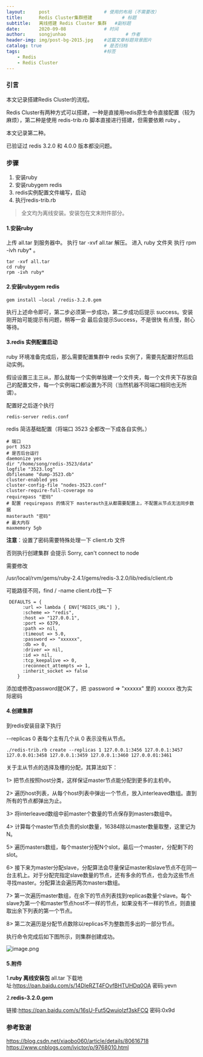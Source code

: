 ```yaml
---
layout:     post                    # 使用的布局（不需要改）
title:      Redis Cluster集群搭建           # 标题
subtitle:   离线搭建 Redis Cluster 集群   #副标题
date:       2020-09-08              # 时间
author:     songjunhao                      # 作者
header-img: img/post-bg-2015.jpg    #这篇文章标题背景图片
catalog: true                       # 是否归档
tags:                               #标签
    - Redis
    - Redis Cluster
---
```


### 引言

本文记录搭建Redis Cluster的流程。

Redis Cluster有两种方式可以搭建，一种是直接用redis原生命令直接配置（较为麻烦），第二种是使用 redis-trib.rb 脚本直接进行搭建，但需要依赖 ruby 。

本文记录第二种。

已验证过 redis 3.2.0 和 4.0.0 版本都没问题。

### 步骤

1. 安装ruby
2. 安装rubygem redis
3. redis实例配置文件编写，启动
4. 执行redis-trib.rb

> 全文均为离线安装。安装包在文末附件部分。

#### 1.安装ruby

上传 all.tar 到服务器中。
执行 tar -xvf all.tar 解压。
进入 ruby 文件夹 执行 rpm -ivh ruby* 。

```
tar -xvf all.tar
cd ruby
rpm -ivh ruby*
```

#### 2.安装rubygem redis

```
gem install –local /redis-3.2.0.gem
```

执行上述命令即可，第二步必须第一步成功，第二步成功后提示 success。安装刚开始可能提示有问题，稍等一会 最后会提示Success，不是很快 有点慢，耐心等待。

#### 3.redis 实例配置启动

ruby 环境准备完成后，那么需要配置集群中 redis 实例了，需要先配置好然后启动实例。

假设设置三主三从，那么就每一个实例单独建一个文件夹，每一个文件夹下存放自己的配置文件，每一个实例端口都设置为不同（当然机器不同端口相同也无所谓）。

配置好之后逐个执行
```
redis-server redis.conf
```

redis 简洁基础配置（将端口 3523 全都改一下成各自实例。）
```
# 端口
port 3523
# 是否后台运行
daemonize yes
dir "/home/song/redis-3523/data"
logfile "3523.log"
dbfilename "dump-3523.db"
cluster-enabled yes
cluster-config-file "nodes-3523.conf"
cluster-require-full-coverage no
requirepass "密码"
# 配置 requirepass 的情况下 masterauth主从都需要配置上，不配置从节点无法同步数据
masterauth "密码"
# 最大内存
maxmemory 5gb
```

**注意**：设置了密码需要特殊处理一下 client.rb 文件

否则执行创建集群 会提示 Sorry, can't connect to node

需要修改

/usr/local/rvm/gems/ruby-2.4.1/gems/redis-3.2.0/lib/redis/client.rb

可能路径不同，find / -name client.rb找一下

```
 DEFAULTS = {
      :url => lambda { ENV["REDIS_URL"] },
      :scheme => "redis",
      :host => "127.0.0.1",
      :port => 6379,
      :path => nil,
      :timeout => 5.0,
      :password => "xxxxxx",
      :db => 0,
      :driver => nil,
      :id => nil,
      :tcp_keepalive => 0,
      :reconnect_attempts => 1,
      :inherit_socket => false
    }
```
添加或修改password就OK了，把 :password => "xxxxxx" 里的 xxxxxx 改为实际密码

#### 4.创建集群

到redis安装目录下执行

--replicas 0 表每个主有几个从 0 表示没有从节点。

```
./redis-trib.rb create --replicas 1 127.0.0.1:3456 127.0.0.1:3457 127.0.0.01:3458 127.0.0.1:3459 127.0.0.1:3460 127.0.0.01:3461
```

关于主从节点的选择及槽的分配，其算法如下：

1> 把节点按照host分类，这样保证master节点能分配到更多的主机中。

2> 遍历host列表，从每个host列表中弹出一个节点，放入interleaved数组。直到所有的节点都弹出为止。

3> 将interleaved数组中前master个数量的节点保存到masters数组中。

4> 计算每个master节点负责的slot数量，16384除以master数量取整，这里记为N。

5> 遍历masters数组，每个master分配N个slot，最后一个master，分配剩下的slot。

6> 接下来为master分配slave，分配算法会尽量保证master和slave节点不在同一台主机上。对于分配完指定slave数量的节点，还有多余的节点，也会为这些节点寻找master。分配算法会遍历两次masters数组。

7> 第一次遍历master数组，在余下的节点列表找到replicas数量个slave。每个slave为第一个和master节点host不一样的节点，如果没有不一样的节点，则直接取出余下列表的第一个节点。

8> 第二次遍历是分配节点数除以replicas不为整数而多出的一部分节点。


执行命令完成后如下图所示，则集群创建成功。

![image.png](https://i.loli.net/2020/09/08/c1hnS9EITJUYdRm.png)

#### 5.附件

1.**ruby 离线安装包**
all.tar 下载地址:https://pan.baidu.com/s/14DleRZT4FOvfBHTUHDq0OA  密码:yevn

2.**redis-3.2.0.gem**

链接:https://pan.baidu.com/s/16sU-Fut5QwuioIzf3skFCQ  密码:0x9d

### 参考致谢

https://blog.csdn.net/xiaobo060/article/details/80616718
https://www.cnblogs.com/ivictor/p/9768010.html

